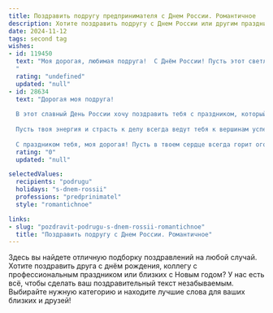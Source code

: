 ```yaml
---
title: Поздравить подругу предпринимателя с Днем России. Романтичное
description: Хотите поздравить подругу с Днем России или другим праздником? Наш ИИ создаст незабываемое поздравление, а вы обязательно выделитесь среди других.  
date: 2024-11-12
tags: second tag
wishes:
- id: 119450
  text: "Моя дорогая, любимая подруга!  С Днём России! Пусть этот светлый праздник наполнит твою жизнь яркими красками, как необъятные просторы нашей Родины, а твой предпринимательский талант принесёт  тебе не только успех, но и безграничное счастье.  Пусть любовь, вдохновение и удача всегда будут твоими верными спутниками.  Я бесконечно рада, что судьба подарила мне такую замечательную подругу, как ты!  Целую тебя крепко-крепко!
  "
  rating: "undefined"
  updated: "null"
- id: 28634
  text: "Дорогая моя подруга!
  
  В этот славный День России хочу поздравить тебя с праздником, который объединяет нас, дарит вдохновение и надежду на светлое будущее. Как истинный предприниматель, ты указываешь путь не только в бизнесе, но и в жизни, наполняя её яркими красками и новыми идеями.
  
  Пусть твоя энергия и страсть к делу всегда ведут тебя к вершинам успеха, а любовь к родине дарит уверенность и поддержку. Желаю тебе, чтобы твои мечты, как и наша страна, процветали и развивались, а каждый новый день приносил радость и вдохновение.
  
  С праздником тебя, моя дорогая! Пусть в твоем сердце всегда горит огонь любви к жизни и к стране, в которой мы живем!"
  rating: "0"
  updated: "null"

selectedValues:
  recipients: "podrugu"
  holidays: "s-dnem-rossii"
  professions: "predprinimatel"
  style: "romantichnoe"

links:
- slug: "pozdravit-podrugu-s-dnem-rossii-romantichnoe"
  title: "Поздравить подругу с Днем России. Романтичное"
---
```


Здесь вы найдете отличную подборку поздравлений на любой случай. 
Хотите поздравить друга с днём рождения, коллегу с профессиональным праздником или близких с Новым годом? У нас есть всё, чтобы сделать ваш поздравительный текст незабываемым. Выбирайте нужную категорию и находите лучшие слова для ваших близких и друзей!
